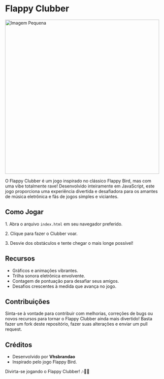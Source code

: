 <h1>Flappy Clubber</h1>


<img src="https://media.licdn.com/dms/image/D4D22AQHzr15gYrfvHw/feedshare-shrink_800/0/1712150921582?e=1715212800&v=beta&t=xTIo-1Y8pJj3fp3AEhqfABGAkeXNCfPaq6Ni1F07BN0" alt="Imagem Pequena" width="500" height="500">
<p>O Flappy Clubber é um jogo inspirado no clássico Flappy Bird, mas com uma vibe totalmente rave! Desenvolvido inteiramente em JavaScript, este jogo proporciona uma experiência divertida e desafiadora para os amantes de música eletrônica e fãs de jogos simples e viciantes.</p><h2>Como Jogar</h2>
<p>1. Abra o arquivo <code>index.html</code> em seu navegador preferido.</p>
<p>2. Clique para fazer o Clubber voar.</p>
<p>3. Desvie dos obstáculos e tente chegar o mais longe possível!</p>
<h2>Recursos</h2>
<ul>
<li>Gráficos e animações vibrantes.</li>
<li>Trilha sonora eletrônica envolvente.</li>
<li>Contagem de pontuação para desafiar seus amigos.</li>
<li>Desafios crescentes à medida que avança no jogo.</li>
</ul>

<h2>Contribuições</h2>
<p>Sinta-se à vontade para contribuir com melhorias, correções de bugs ou novos recursos para tornar o Flappy Clubber ainda mais divertido! Basta fazer um fork deste repositório, fazer suas alterações e enviar um pull request.</p>

<h2>Créditos</h2>
<ul>
<li>Desenvolvido por <b>Vhsbrandao</b></li>
<li>Inspirado pelo jogo Flappy Bird.</li>
</ul>
<p>Divirta-se jogando o Flappy Clubber! 🎶🕺💥</p>
</html>
